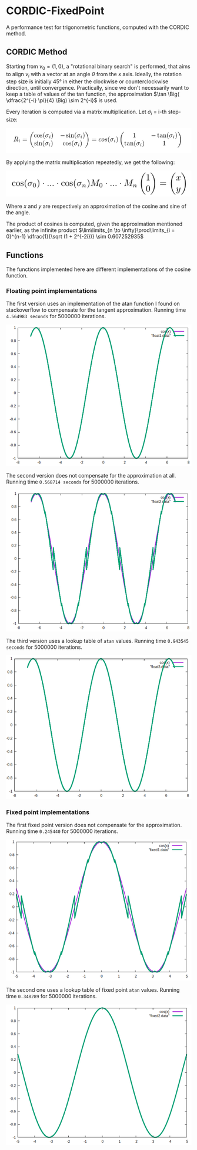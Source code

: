 # CORDIC-FixedPoint

A performance test for trigonometric functions, computed with the CORDIC method.

## CORDIC Method

Starting from $v_0 = (1,0)$, a "rotational binary search" is performed, that aims to align $v_i$ with a vector at an angle $\theta$
 from the $x$ axis. Ideally, the rotation step size is initially 45° in either the clockwise or counterclockwise direction, until convergence. Practically, since we don't necessarily want to keep a table of values of the tan function, the approximation $\tan \Big( \dfrac{2^{-i} \pi}{4}  \Big) \sim 2^{-i}$ is used. 
 
 Every iteration is computed via a matrix multiplication. Let $\sigma_i$ = i-th step-size:
  
![](https://github.com/mell-o-tron/CORDIC-FixedPoint/blob/main/Formulas/for%201.png)

By applying the matrix multiplication repeatedly, we get the following: 

![](https://github.com/mell-o-tron/CORDIC-FixedPoint/blob/main/Formulas/for%202.png)

Where $x$ and $y$ are respectively an approximation of the cosine and sine of the angle.

The product of cosines is computed, given the approximation mentioned earlier, as the infinite product $\lim\limits_{n \to \infty}\prod\limits_{i = 0}^{n-1} \dfrac{1}{\sqrt (1 + 2^{-2i})} \sim 0.607252935$ 

## Functions

The functions implemented here are different implementations of the cosine function. 

### Floating point implementations

The first version uses an implementation of the atan function I found on stackoverflow to compensate for the tangent approximation. Running time `4.564983 seconds` for 5000000 iterations.

![](https://github.com/mell-o-tron/CORDIC-FixedPoint/blob/main/float.png)


The second version does not compensate for the approximation at all. Running time `0.568714 seconds` for 5000000 iterations.


![](https://github.com/mell-o-tron/CORDIC-FixedPoint/blob/main/float_approx.png)


The third version uses a lookup table of `atan` values. Running time `0.943545 seconds` for 5000000 iterations.


![](https://github.com/mell-o-tron/CORDIC-FixedPoint/blob/main/float_lookup.png)


### Fixed point implementations

The first fixed point version does not compensate for the approximation. Running time `0.245440` for 5000000 iterations.

![](https://github.com/mell-o-tron/CORDIC-FixedPoint/blob/main/fixed_approx.png)

The second one uses a lookup table of fixed point `atan` values.  Running time `0.348289` for 5000000 iterations.

![](https://github.com/mell-o-tron/CORDIC-FixedPoint/blob/main/fixed_lookup.png)

